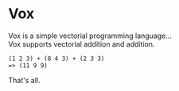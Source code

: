 # Vox

Vox is a simple vectorial programming language...  
Vox supports vectorial addition and addition.

    (1 2 3) + (8 4 3) + (2 3 3)
    => (11 9 9)

That's all.
